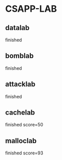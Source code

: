 # CSAPP-LAB

## datalab
finished

## bomblab
finished

## attacklab
finished

## cachelab  
finished score=50

## malloclab 
finished score=93

